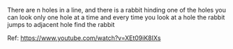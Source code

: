 There are n holes in a line, and there is a rabbit hinding one of the holes
you can look only one hole at a time
and every time you look at a hole
the rabbit jumps to adjacent hole
find the rabbit

Ref:
https://www.youtube.com/watch?v=XEt09iK8IXs
